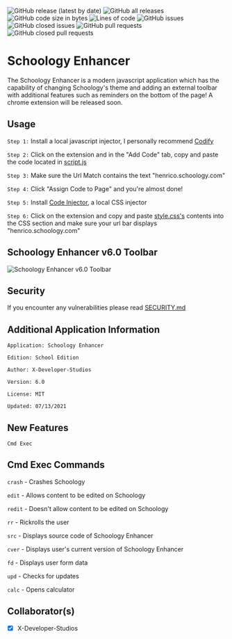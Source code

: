 ![GitHub release (latest by date)](https://img.shields.io/github/v/release/X-Developer-Studios/Schoology-Enhancer?style=for-the-badge)
![GitHub all releases](https://img.shields.io/github/downloads/X-Developer-Studios/Schoology-Enhancer/total?style=for-the-badge)
![GitHub code size in bytes](https://img.shields.io/github/languages/code-size/X-Developer-Studios/Schoology-Enhancer?style=for-the-badge)
![Lines of code](https://img.shields.io/tokei/lines/github/X-Developer-Studios/Schoology-Enhancer?style=for-the-badge)
![GitHub issues](https://img.shields.io/github/issues-raw/x-developer-studios/schoology-enhancer?style=for-the-badge)
![GitHub closed issues](https://img.shields.io/github/issues-closed-raw/x-developer-studios/schoology-enhancer?style=for-the-badge)
![GitHub pull requests](https://img.shields.io/github/issues-pr-raw/x-developer-studios/schoology-enhancer?style=for-the-badge)
![GitHub closed pull requests](https://img.shields.io/github/issues-pr-closed-raw/x-developer-studios/schoology-enhancer?style=for-the-badge)

# Schoology Enhancer

The Schoology Enhancer is a modern javascript application which has the capability of changing Schoology's theme and adding an external toolbar with additional features such as reminders on the bottom of the page! A chrome extension will be released soon. 

## Usage

```Step 1:``` Install a local javascript injector, I personally recommend [Codify](https://chrome.google.com/webstore/detail/codify-the-code-adder/fdhkolbghmfidicmkaidnhpjcoeafojl?hl=en-GB)

```Step 2:``` Click on the extension and in the "Add Code" tab, copy and paste the code located in [script.js](https://github.com/X-Developer-Studios/Schoology-Enhancer/blob/main/src/script.js)

```Step 3:``` Make sure the Url Match contains the text "henrico.schoology.com"

```Step 4:``` Click "Assign Code to Page" and you're almost done!

```Step 5:``` Install [Code Injector](https://chrome.google.com/webstore/detail/code-injector/edkcmfocepnifkbnbkmlcmegedeikdeb), a local CSS injector

```Step 6:``` Click on the extension and copy and paste [style.css's](https://github.com/X-Developer-Studios/Schoology-Enhancer/blob/main/src/style.css) contents into the CSS section and make sure your url bar displays "henrico.schoology.com"

## Schoology Enhancer v6.0 Toolbar
![Schoology Enhancer v6.0 Toolbar](https://user-images.githubusercontent.com/75747985/115615317-cfdf4780-a2bc-11eb-8ff5-9e4d969a768b.jpg)

## Security
If you encounter any vulnerabilities please read [SECURITY.md](https://github.com/X-Developer-Studios/Schoology-Enhancer/blob/main/SECURITY.md)

## Additional Application Information

```Application: Schoology Enhancer```

```Edition: School Edition```

```Author: X-Developer-Studios```

```Version: 6.0```

```License: MIT```

```Updated: 07/13/2021```

## New Features

```Cmd Exec```

## Cmd Exec Commands

```crash``` - Crashes Schoology

```edit``` - Allows content to be edited on Schoology

```redit``` - Doesn't allow content to be edited on Schoology

```rr``` - Rickrolls the user

```src``` - Displays source code of Schoology Enhancer

```cver``` - Displays user's current version of Schoology Enhancer

```fd``` - Displays user form data

```upd``` - Checks for updates

```calc``` - Opens calculator

## Collaborator(s)
- [x] X-Developer-Studios
